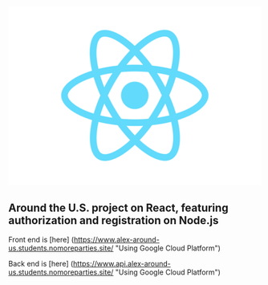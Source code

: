 ![Around the U. S.](./frontend/src/logo.svg)

## Around the U.S. project on React, featuring authorization and registration on Node.js

Front end is [here] (https://www.alex-around-us.students.nomoreparties.site/ "Using Google Cloud Platform")

Back end is [here] (https://www.api.alex-around-us.students.nomoreparties.site/ "Using Google Cloud Platform")
